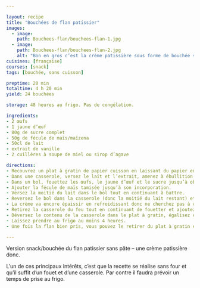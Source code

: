 ```yaml
---

layout: recipe
title: "Bouchées de flan patissier"
images:
  - image:
    path: Bouchees-flan/bouchees-flan-1.jpg
  - image:
    path: Bouchees-flan/bouchees-flan-2.jpg
    alt: "Bon en gros c’est la crème patissière sous forme de bouchée solide, rien de plus, rien de moins. Mais si tu aimes le flan patissier, tu vas adorer."
cuisines: [française]
courses: [snack]
tags: [bouchée, sans cuisson]

preptime: 20 min 
totaltime: 4 h 20 min
yield: 24 bouchées

storage: 48 heures au frigo. Pas de congélation.

ingredients:
- 2 œufs 
- 1 jaune d’œuf
- 80g de sucre complet
- 50g de fécule de maïs/maïzena
- 50cl de lait
- extrait de vanille
- 2 cuillères à soupe de miel ou sirop d’agave

directions:
- Recouvrez un plat à gratin de papier cuisson en laissant du papier en plus sur 2 côtés pour pouvoir le soulever plus facilement. Assurez-vous qu’il puisse aller au frigo.
- Dans une casserole, versez le lait et l’extrait, amenez à ébullition puis coupez le feu et laissez infuser jusqu’à ce que la casserole tiédisse.
- Dans un bol, fouettez les œufs, le jaune d’œuf et le sucre jusqu’à obtenir une petite mousse en surface.
- Ajouter la fécule de maïs tamisée jusqu’à son incorporation.
- Versez la moitié du lait dans le bol tout en continuant à battre.
- Reversez le bol dans la casserole (donc la moitié du lait restant) et faites épaissir à feu doux en ne cessant jamais de fouetter.
- La crème va encore épaissir en refroidissant donc ne cherchez pas à obtenir une crème trop dense sur le feu.
- Retirez la casserole du feu tout en continuant de fouetter et ajoutez le miel. Mélangez.
- Déversez le contenu de la casserole dans le plat à gratin, égalisez et lissez.
- Laissez prendre au frigo au moins 4 heures.
- Une fois la flan bien pris, vous pouvez le retirer du plat à gratin et le découper en petits dés.

---
```


Version snack/bouchée du flan patissier sans pâte – une crème patissière donc.

L’un de ces principaux intérêts, c’est que la recette se réalise sans four et qu’il suffit d’un fouet et d’une casserole. Par contre il faudra prévoir un temps de prise au frigo.